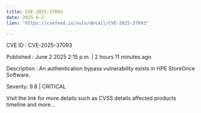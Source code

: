 ```yaml
---
title: CVE-2025-37093
date: 2025-6-2
lien: "https://cvefeed.io/vuln/detail/CVE-2025-37093"

---
```


CVE ID : CVE-2025-37093

Published :  June 2
2025
2:15 p.m. | 2 hours
11 minutes ago

Description : An authentication bypass vulnerability exists in HPE StoreOnce Software.

Severity: 9.8 | CRITICAL

Visit the link for more details
such as CVSS details
affected products
timeline
and more...
